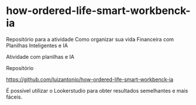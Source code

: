 # how-ordered-life-smart-workbenck-ia
Repositório para a atividade Como organizar sua vida Financeira com Planilhas Inteligentes e IA


Atividade com planilhas e IA  

Repositório  

https://github.com/luizantonio/how-ordered-life-smart-workbenck-ia  

É possível utilizar o Lookerstudio para obter resultados semelhantes e mais fáceis.  
